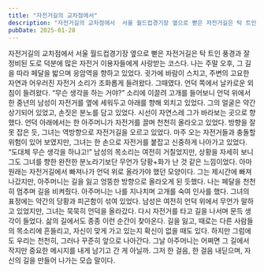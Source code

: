 ```yaml
---
title: "자전거길의 교차점에서"
description: "자전거길의 교차점에서  서울 월드컵경기장 옆으로 뻗은 자전거길은 탁 트인 풍경과 잘 정비된 도로 덕분에 많은 자전거 이용자들에게 사랑받는 코스다. 나는 주말 오후, 그 길을 따라 페달을 밟으며 응암역을 향하고 있었다. 귓가에 바람이 스치고, 주변의 고요한 자연과 어우러진 자전거 소리가..."
pubDate: 2025-01-28
---
```


자전거길의 교차점에서
서울 월드컵경기장 옆으로 뻗은 자전거길은 탁 트인 풍경과 잘 정비된 도로 덕분에 많은 자전거 이용자들에게 사랑받는 코스다. 나는 주말 오후, 그 길을 따라 페달을 밟으며 응암역을 향하고 있었다. 귓가에 바람이 스치고, 주변의 고요한 자연과 어우러진 자전거 소리가 조화롭게 들려왔다.
그때였다. 언덕 쪽에서 날카로운 외침이 들려왔다.
“무슨 생각을 하는 거야?”
소리에 이끌려 고개를 들어보니 언덕 위에서 한 중년의 남성이 자전거를 옆에 세워두고 아래를 향해 외치고 있었다. 그의 얼굴은 약간 상기되어 있었고, 손짓은 분노를 담고 있었다. 시선이 자연스레 그가 바라보는 곳으로 향했다.
언덕 아래에서는 한 아주머니가 자전거를 끌며 천천히 올라오고 있었다. 방향을 잘못 잡은 듯, 그녀는 역방향으로 자전거길을 오르고 있었다. 마주 오는 자전거들과 충돌할 위험이 있어 보였지만, 그녀는 한 손으로 자전거를 붙잡고 신중하게 나아가고 있었다.
“도대체 무슨 생각을 하냐고!”
남성의 목소리는 여전히 거칠었지만, 상황을 자세히 보니 그도 그녀를 향한 완전한 분노라기보단 무언가 당황+화가 난 것 같은 느낌이었다. 아마 원래는 자전거길에서 빠져나가 언덕 위로 올라가야 했던 모양이다. 그는 제시간에 빠져나갔지만, 아주머니는 길을 잃고 엉뚱한 방향으로 올라오게 된 듯했다.
나는 페달을 천천히 멈추며 길을 비켜줬다. 아주머니는 나를 지나치며 고개를 숙여 인사를 했다. 그녀의 표정에는 약간의 당황과 피곤함이 섞여 있었다. 남성은 여전히 언덕 위에서 무언가 말하고 있었지만, 그녀는 묵묵히 언덕을 올라갔다.
다시 자전거를 타고 길을 나서며 문득 생각이 들었다. 삶의 길에서도 종종 이런 순간이 찾아온다. 길을 잃고, 때로는 다른 사람들의 목소리에 흔들리고, 자신이 맞게 가고 있는지 확신이 없을 때도 있다. 하지만 그럼에도 우리는 천천히, 그러나 꾸준히 앞으로 나아간다.
그날 아주머니는 어쩌면 그 길에서 작지만 중요한 메시지를 내게 남기고 간 게 아닐까. 그저 한 걸음, 한 걸음 내딛으며, 자신의 길을 만들어 나가는 모습 말이다.
